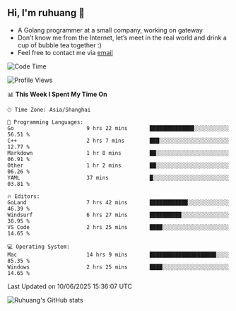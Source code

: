 ## Hi, I'm ruhuang 👋

- A Golang programmer at a small company, working on gateway
- Don’t know me from the Internet, let’s meet in the real world and drink a cup of bubble tea together :)
- Feel free to contact me via [email](mailto:ruhuang2001@gmail.com)
<!--START_SECTION:waka-->
![Code Time](http://img.shields.io/badge/Code%20Time-549%20hrs%2029%20mins-blue)

![Profile Views](http://img.shields.io/badge/Profile%20Views-3-blue)

📊 **This Week I Spent My Time On** 

```text
🕑︎ Time Zone: Asia/Shanghai

💬 Programming Languages: 
Go                       9 hrs 22 mins       ██████████████░░░░░░░░░░░   56.51 % 
C++                      2 hrs 7 mins        ███░░░░░░░░░░░░░░░░░░░░░░   12.77 % 
Markdown                 1 hr 8 mins         ██░░░░░░░░░░░░░░░░░░░░░░░   06.91 % 
Other                    1 hr 2 mins         ██░░░░░░░░░░░░░░░░░░░░░░░   06.26 % 
YAML                     37 mins             █░░░░░░░░░░░░░░░░░░░░░░░░   03.81 % 

🔥 Editors: 
GoLand                   7 hrs 42 mins       ████████████░░░░░░░░░░░░░   46.39 % 
Windsurf                 6 hrs 27 mins       ██████████░░░░░░░░░░░░░░░   38.95 % 
VS Code                  2 hrs 25 mins       ████░░░░░░░░░░░░░░░░░░░░░   14.65 % 

💻 Operating System: 
Mac                      14 hrs 9 mins       █████████████████████░░░░   85.35 % 
Windows                  2 hrs 25 mins       ████░░░░░░░░░░░░░░░░░░░░░   14.65 % 
```


 Last Updated on 10/06/2025 15:36:07 UTC
<!--END_SECTION:waka-->

![Ruhuang's GitHub stats](https://github-readme-stats.vercel.app/api?username=ruhuang2001&count_private=true&hide_title=true&show_icons=true&theme=vue)

